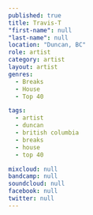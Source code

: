 ```yaml
---
published: true
title: Travis-T
"first-name": null
"last-name": null
location: "Duncan, BC"
role: artist
category: artist
layout: artist
genres:
  - Breaks
  - House
  - Top 40

tags:
  - artist
  - duncan
  - british columbia
  - breaks
  - house
  - top 40

mixcloud: null
bandcamp: null
soundcloud: null
facebook: null
twitter: null
---
```

